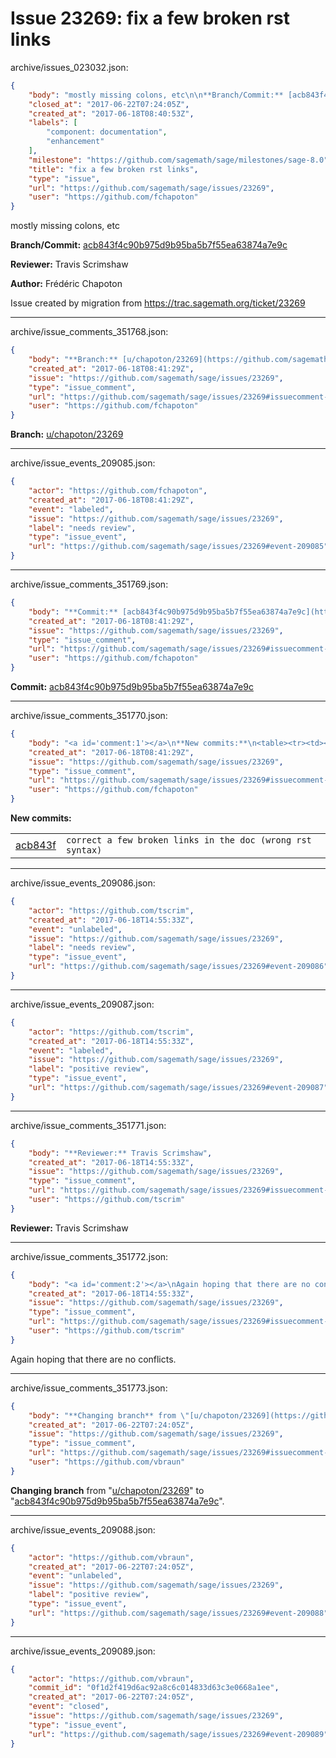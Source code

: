 # Issue 23269: fix a few broken rst links

archive/issues_023032.json:
```json
{
    "body": "mostly missing colons, etc\n\n**Branch/Commit:** [acb843f4c90b975d9b95ba5b7f55ea63874a7e9c](https://github.com/sagemath/sagetrac-mirror/commit/acb843f4c90b975d9b95ba5b7f55ea63874a7e9c)\n\n**Reviewer:** Travis Scrimshaw\n\n**Author:** Fr\u00e9d\u00e9ric Chapoton\n\nIssue created by migration from https://trac.sagemath.org/ticket/23269\n\n",
    "closed_at": "2017-06-22T07:24:05Z",
    "created_at": "2017-06-18T08:40:53Z",
    "labels": [
        "component: documentation",
        "enhancement"
    ],
    "milestone": "https://github.com/sagemath/sage/milestones/sage-8.0",
    "title": "fix a few broken rst links",
    "type": "issue",
    "url": "https://github.com/sagemath/sage/issues/23269",
    "user": "https://github.com/fchapoton"
}
```
mostly missing colons, etc

**Branch/Commit:** [acb843f4c90b975d9b95ba5b7f55ea63874a7e9c](https://github.com/sagemath/sagetrac-mirror/commit/acb843f4c90b975d9b95ba5b7f55ea63874a7e9c)

**Reviewer:** Travis Scrimshaw

**Author:** Frédéric Chapoton

Issue created by migration from https://trac.sagemath.org/ticket/23269





---

archive/issue_comments_351768.json:
```json
{
    "body": "**Branch:** [u/chapoton/23269](https://github.com/sagemath/sagetrac-mirror/tree/u/chapoton/23269)",
    "created_at": "2017-06-18T08:41:29Z",
    "issue": "https://github.com/sagemath/sage/issues/23269",
    "type": "issue_comment",
    "url": "https://github.com/sagemath/sage/issues/23269#issuecomment-351768",
    "user": "https://github.com/fchapoton"
}
```

**Branch:** [u/chapoton/23269](https://github.com/sagemath/sagetrac-mirror/tree/u/chapoton/23269)



---

archive/issue_events_209085.json:
```json
{
    "actor": "https://github.com/fchapoton",
    "created_at": "2017-06-18T08:41:29Z",
    "event": "labeled",
    "issue": "https://github.com/sagemath/sage/issues/23269",
    "label": "needs review",
    "type": "issue_event",
    "url": "https://github.com/sagemath/sage/issues/23269#event-209085"
}
```



---

archive/issue_comments_351769.json:
```json
{
    "body": "**Commit:** [acb843f4c90b975d9b95ba5b7f55ea63874a7e9c](https://github.com/sagemath/sagetrac-mirror/commit/acb843f4c90b975d9b95ba5b7f55ea63874a7e9c)",
    "created_at": "2017-06-18T08:41:29Z",
    "issue": "https://github.com/sagemath/sage/issues/23269",
    "type": "issue_comment",
    "url": "https://github.com/sagemath/sage/issues/23269#issuecomment-351769",
    "user": "https://github.com/fchapoton"
}
```

**Commit:** [acb843f4c90b975d9b95ba5b7f55ea63874a7e9c](https://github.com/sagemath/sagetrac-mirror/commit/acb843f4c90b975d9b95ba5b7f55ea63874a7e9c)



---

archive/issue_comments_351770.json:
```json
{
    "body": "<a id='comment:1'></a>\n**New commits:**\n<table><tr><td><a href=\"https://github.com/sagemath/sagetrac-mirror/commit/acb843f4c90b975d9b95ba5b7f55ea63874a7e9c\">acb843f</a></td><td><code>correct a few broken links in the doc (wrong rst syntax)</code></td></tr></table>\n",
    "created_at": "2017-06-18T08:41:29Z",
    "issue": "https://github.com/sagemath/sage/issues/23269",
    "type": "issue_comment",
    "url": "https://github.com/sagemath/sage/issues/23269#issuecomment-351770",
    "user": "https://github.com/fchapoton"
}
```

<a id='comment:1'></a>
**New commits:**
<table><tr><td><a href="https://github.com/sagemath/sagetrac-mirror/commit/acb843f4c90b975d9b95ba5b7f55ea63874a7e9c">acb843f</a></td><td><code>correct a few broken links in the doc (wrong rst syntax)</code></td></tr></table>




---

archive/issue_events_209086.json:
```json
{
    "actor": "https://github.com/tscrim",
    "created_at": "2017-06-18T14:55:33Z",
    "event": "unlabeled",
    "issue": "https://github.com/sagemath/sage/issues/23269",
    "label": "needs review",
    "type": "issue_event",
    "url": "https://github.com/sagemath/sage/issues/23269#event-209086"
}
```



---

archive/issue_events_209087.json:
```json
{
    "actor": "https://github.com/tscrim",
    "created_at": "2017-06-18T14:55:33Z",
    "event": "labeled",
    "issue": "https://github.com/sagemath/sage/issues/23269",
    "label": "positive review",
    "type": "issue_event",
    "url": "https://github.com/sagemath/sage/issues/23269#event-209087"
}
```



---

archive/issue_comments_351771.json:
```json
{
    "body": "**Reviewer:** Travis Scrimshaw",
    "created_at": "2017-06-18T14:55:33Z",
    "issue": "https://github.com/sagemath/sage/issues/23269",
    "type": "issue_comment",
    "url": "https://github.com/sagemath/sage/issues/23269#issuecomment-351771",
    "user": "https://github.com/tscrim"
}
```

**Reviewer:** Travis Scrimshaw



---

archive/issue_comments_351772.json:
```json
{
    "body": "<a id='comment:2'></a>\nAgain hoping that there are no conflicts.",
    "created_at": "2017-06-18T14:55:33Z",
    "issue": "https://github.com/sagemath/sage/issues/23269",
    "type": "issue_comment",
    "url": "https://github.com/sagemath/sage/issues/23269#issuecomment-351772",
    "user": "https://github.com/tscrim"
}
```

<a id='comment:2'></a>
Again hoping that there are no conflicts.



---

archive/issue_comments_351773.json:
```json
{
    "body": "**Changing branch** from \"[u/chapoton/23269](https://github.com/sagemath/sagetrac-mirror/tree/u/chapoton/23269)\" to \"[acb843f4c90b975d9b95ba5b7f55ea63874a7e9c](https://github.com/sagemath/sagetrac-mirror/commit/acb843f4c90b975d9b95ba5b7f55ea63874a7e9c)\".",
    "created_at": "2017-06-22T07:24:05Z",
    "issue": "https://github.com/sagemath/sage/issues/23269",
    "type": "issue_comment",
    "url": "https://github.com/sagemath/sage/issues/23269#issuecomment-351773",
    "user": "https://github.com/vbraun"
}
```

**Changing branch** from "[u/chapoton/23269](https://github.com/sagemath/sagetrac-mirror/tree/u/chapoton/23269)" to "[acb843f4c90b975d9b95ba5b7f55ea63874a7e9c](https://github.com/sagemath/sagetrac-mirror/commit/acb843f4c90b975d9b95ba5b7f55ea63874a7e9c)".



---

archive/issue_events_209088.json:
```json
{
    "actor": "https://github.com/vbraun",
    "created_at": "2017-06-22T07:24:05Z",
    "event": "unlabeled",
    "issue": "https://github.com/sagemath/sage/issues/23269",
    "label": "positive review",
    "type": "issue_event",
    "url": "https://github.com/sagemath/sage/issues/23269#event-209088"
}
```



---

archive/issue_events_209089.json:
```json
{
    "actor": "https://github.com/vbraun",
    "commit_id": "0f1d2f419d6ac92a8c6c014833d63c3e0668a1ee",
    "created_at": "2017-06-22T07:24:05Z",
    "event": "closed",
    "issue": "https://github.com/sagemath/sage/issues/23269",
    "type": "issue_event",
    "url": "https://github.com/sagemath/sage/issues/23269#event-209089"
}
```
